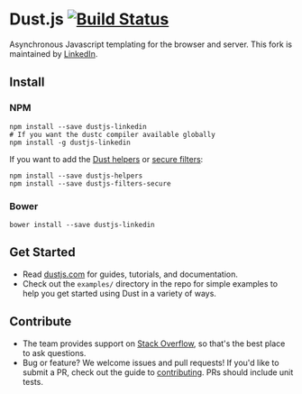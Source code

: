 # Dust.js [![Build Status](https://secure.travis-ci.org/linkedin/dustjs.png)](http://travis-ci.org/linkedin/dustjs)
Asynchronous Javascript templating for the browser and server. This fork is maintained by [LinkedIn](http://linkedin.github.io/).

## Install

### NPM

    npm install --save dustjs-linkedin
    # If you want the dustc compiler available globally
    npm install -g dustjs-linkedin

If you want to add the [Dust helpers](https://github.com/linkedin/dustjs-helpers) or [secure filters](https://github.com/linkedin/dustjs-filters-secure):

    npm install --save dustjs-helpers
    npm install --save dustjs-filters-secure

### Bower

    bower install --save dustjs-linkedin

## Get Started

* Read [dustjs.com](http://www.dustjs.com/) for guides, tutorials, and documentation.
* Check out the `examples/` directory in the repo for simple examples to help you get started using Dust in a variety of ways.

## Contribute

* The team provides support on [Stack Overflow](https://stackoverflow.com/questions/tagged/dust.js), so that's the best place to ask questions.
* Bug or feature? We welcome issues and pull requests! If you'd like to submit a PR, check out the guide to [contributing](https://github.com/linkedin/dustjs/wiki/Contributing). PRs should include unit tests.
